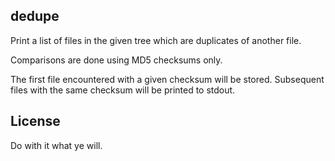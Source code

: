 dedupe
---

Print a list of files in the given tree which are duplicates of another file.  

Comparisons are done using MD5 checksums only.

The first file encountered with a given checksum will be stored.  Subsequent files with the same checksum will be printed to stdout.

License
---

Do with it what ye will.
